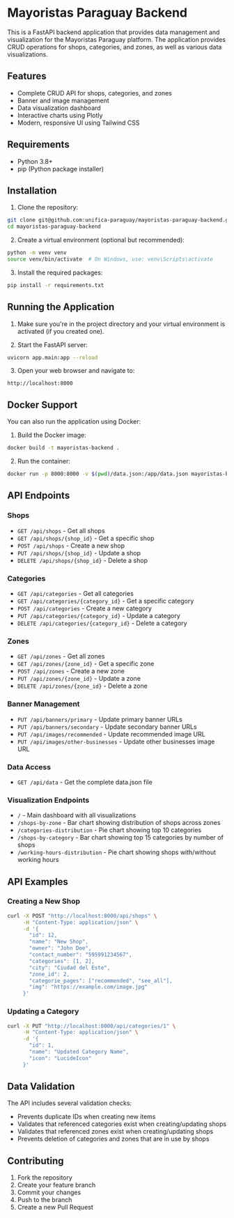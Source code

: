 # Mayoristas Paraguay Backend

This is a FastAPI backend application that provides data management and visualization for the Mayoristas Paraguay platform. The application provides CRUD operations for shops, categories, and zones, as well as various data visualizations.

## Features

- Complete CRUD API for shops, categories, and zones
- Banner and image management
- Data visualization dashboard
- Interactive charts using Plotly
- Modern, responsive UI using Tailwind CSS

## Requirements

- Python 3.8+
- pip (Python package installer)

## Installation

1. Clone the repository:
```bash
git clone git@github.com:unifica-paraguay/mayoristas-paraguay-backend.git
cd mayoristas-paraguay-backend
```

2. Create a virtual environment (optional but recommended):
```bash
python -m venv venv
source venv/bin/activate  # On Windows, use: venv\Scripts\activate
```

3. Install the required packages:
```bash
pip install -r requirements.txt
```

## Running the Application

1. Make sure you're in the project directory and your virtual environment is activated (if you created one).

2. Start the FastAPI server:
```bash
uvicorn app.main:app --reload
```

3. Open your web browser and navigate to:
```
http://localhost:8000
```

## Docker Support

You can also run the application using Docker:

1. Build the Docker image:
```bash
docker build -t mayoristas-backend .
```

2. Run the container:
```bash
docker run -p 8000:8000 -v $(pwd)/data.json:/app/data.json mayoristas-backend
```

## API Endpoints

### Shops

- `GET /api/shops` - Get all shops
- `GET /api/shops/{shop_id}` - Get a specific shop
- `POST /api/shops` - Create a new shop
- `PUT /api/shops/{shop_id}` - Update a shop
- `DELETE /api/shops/{shop_id}` - Delete a shop

### Categories

- `GET /api/categories` - Get all categories
- `GET /api/categories/{category_id}` - Get a specific category
- `POST /api/categories` - Create a new category
- `PUT /api/categories/{category_id}` - Update a category
- `DELETE /api/categories/{category_id}` - Delete a category

### Zones

- `GET /api/zones` - Get all zones
- `GET /api/zones/{zone_id}` - Get a specific zone
- `POST /api/zones` - Create a new zone
- `PUT /api/zones/{zone_id}` - Update a zone
- `DELETE /api/zones/{zone_id}` - Delete a zone

### Banner Management

- `PUT /api/banners/primary` - Update primary banner URLs
- `PUT /api/banners/secondary` - Update secondary banner URLs
- `PUT /api/images/recommended` - Update recommended image URL
- `PUT /api/images/other-businesses` - Update other businesses image URL

### Data Access

- `GET /api/data` - Get the complete data.json file

### Visualization Endpoints

- `/` - Main dashboard with all visualizations
- `/shops-by-zone` - Bar chart showing distribution of shops across zones
- `/categories-distribution` - Pie chart showing top 10 categories
- `/shops-by-category` - Bar chart showing top 15 categories by number of shops
- `/working-hours-distribution` - Pie chart showing shops with/without working hours

## API Examples

### Creating a New Shop

```bash
curl -X POST "http://localhost:8000/api/shops" \
     -H "Content-Type: application/json" \
     -d '{
       "id": 12,
       "name": "New Shop",
       "owner": "John Doe",
       "contact_number": "595991234567",
       "categories": [1, 2],
       "city": "Ciudad del Este",
       "zone_id": 2,
       "categorie_pages": ["recommended", "see_all"],
       "img": "https://example.com/image.jpg"
     }'
```

### Updating a Category

```bash
curl -X PUT "http://localhost:8000/api/categories/1" \
     -H "Content-Type: application/json" \
     -d '{
       "id": 1,
       "name": "Updated Category Name",
       "icon": "LucideIcon"
     }'
```

## Data Validation

The API includes several validation checks:

- Prevents duplicate IDs when creating new items
- Validates that referenced categories exist when creating/updating shops
- Validates that referenced zones exist when creating/updating shops
- Prevents deletion of categories and zones that are in use by shops

## Contributing

1. Fork the repository
2. Create your feature branch
3. Commit your changes
4. Push to the branch
5. Create a new Pull Request
